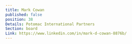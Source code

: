 ```yaml
---
title: Mark Cowan
published: false
position: 38
Details: Potomac International Partners
Section: board
Link: https://www.linkedin.com/in/mark-d-cowan-8876b/
---
```


